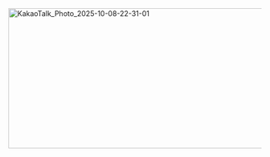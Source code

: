 <img width="1564" height="280" alt="KakaoTalk_Photo_2025-10-08-22-31-01" src="https://github.com/user-attachments/assets/2e66fce1-1520-40a6-9565-15a1746e9d9d" />
